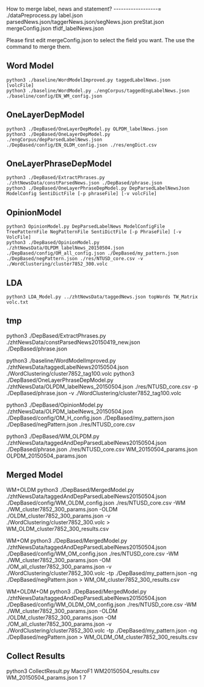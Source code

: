 
How to merge label, news and statement?
------------------=
     ./dataPreprocess.py label.json parsedNews.json/taggerNews.json/segNews.json preStat.json mergeConfig.json tfidf_labelNews.json

Please first edit mergeConfig.json to select the field you want. The use the command to merge them.



Word Model
------------------
    python3 ./baseline/WordModelImproved.py taggedLabelNews.json [volcFile]
    python3 ./baseline/WordModel.py ./engCorpus/taggedEngLabelNews.json ./baseline/config/EN_WM_config.json

OneLayerDepModel
------------------
    python3 ./DepBased/OneLayerDepModel.py OLPDM_labelNews.json
    python3 ./DepBased/OneLayerDepModel.py ./engCorpus/depParsedLabelNews.json ./DepBased/config/EN_OLDM_config.json ./res/engDict.csv

OneLayerPhraseDepModel 
------------------
    python3 ./DepBased/ExtractPhrases.py ./zhtNewsData/constParsedNews.json ./DepBased/phrase.json
    python3 ./DepBased/OneLayerPhraseDepModel.py DepParsedLabelNewsJson ModelConfig SentiDictFile [-p phraseFile] [-v volcFile]
    

OpinionModel
------------------
    python3 OpinionModel.py DepParsedLabelNews ModelConfigFile TreePatternFile NegPatternFile SentiDictFile [-p PhraseFile] [-v VolcFile]
    python3 ./DepBased/OpinionModel.py ./zhtNewsData/OLPDM_labelNews_20150504.json ./DepBased/config/OM_all_config.json ./DepBased/my_pattern.json ./DepBased/negPattern.json ./res/NTUSD_core.csv -v ./WordClustering/cluster7852_300.volc


LDA
------------------
    python3 LDA_Model.py ../zhtNewsData/taggedNews.json topWords TW_Matrix volc.txt


tmp
------------------
python3 ./DepBased/ExtractPhrases.py ./zhtNewsData/constParsedNews20150419_new.json ./DepBased/phrase.json

python3 ./baseline/WordModelImproved.py ./zhtNewsData/taggedLabelNews20150504.json ./WordClustering/cluster7852_tag100.volc
 python3 ./DepBased/OneLayerPhraseDepModel.py ./zhtNewsData/OLPDM_labelNews_20150504.json ./res/NTUSD_core.csv -p ./DepBased/phrase.json -v ./WordClustering/cluster7852_tag100.volc

python3 ./DepBased/OpinionModel.py ./zhtNewsData/OLPDM_labelNews_20150504.json ./DepBased/config/OM_H_config.json ./DepBased/my_pattern.json ./DepBased/negPattern.json ./res/NTUSD_core.csv

python3 ./DepBased/WM_OLPDM.py ./zhtNewsData/taggedAndDepParsedLabelNews20150504.json ./DepBased/phrase.json ./res/NTUSD_core.csv WM_20150504_params.json OLPDM_20150504_params.json


Merged Model
------------------
WM+OLDM
python3 ./DepBased/MergedModel.py ./zhtNewsData/taggedAndDepParsedLabelNews20150504.json ./DepBased/config/WM_OLDM_config.json ./res/NTUSD_core.csv -WM ./WM_cluster7852_300_params.json -OLDM ./OLDM_cluster7852_300_params.json -v ./WordClustering/cluster7852_300.volc > WM_OLDM_cluster7852_300_results.csv

WM+OM
python3 ./DepBased/MergedModel.py ./zhtNewsData/taggedAndDepParsedLabelNews20150504.json ./DepBased/config/WM_OM_config.json ./res/NTUSD_core.csv -WM ./WM_cluster7852_300_params.json -OM ./OM_all_cluster7852_300_params.json -v ./WordClustering/cluster7852_300.volc -tp ./DepBased/my_pattern.json -ng ./DepBased/negPattern.json  > WM_OM_cluster7852_300_results.csv

WM+OLDM+OM
python3 ./DepBased/MergedModel.py ./zhtNewsData/taggedAndDepParsedLabelNews20150504.json ./DepBased/config/WM_OLDM_OM_config.json ./res/NTUSD_core.csv -WM ./WM_cluster7852_300_params.json -OLDM ./OLDM_cluster7852_300_params.json -OM ./OM_all_cluster7852_300_params.json -v ./WordClustering/cluster7852_300.volc -tp ./DepBased/my_pattern.json -ng ./DepBased/negPattern.json  > WM_OLDM_OM_cluster7852_300_results.csv

Collect Results
------------------
python3 CollectResult.py MacroF1 WM20150504_results.csv WM_20150504_params.json 1 7
